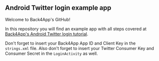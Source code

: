 ## Android Twitter login example app
Welcome to Back4App's GitHub!

In this repository you will find an example app with all steps covered at [Back4App's Android Twitter login tutorial](https://www.back4app.com/docs/android/android-app-facebook-login-tutorial).

Don't forget to insert your Back4App App ID and Client Key in the `strings.xml` file. Also don't forget to insert your Twitter Consumer Key and Consumer Secret in the `LoginActivity` as well.
